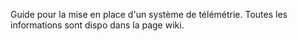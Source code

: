 Guide pour la mise en place d'un système de télémétrie.
Toutes les informations sont dispo dans la page wiki.
